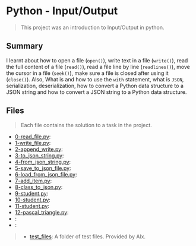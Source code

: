 # Python - Input/Output

> This project was an introduction to Input/Output in python.

## Summary

I learnt about how to open a file (`open()`), write text in a file (`write()`), read the full content of a file (`read()`), read a file line by line (`readlines()`), move the cursor in a file (`seek()`), make sure a file is closed after using it (`close()`). Also, What is and how to use the `with` statement, what is `JSON`, serialization, deserialization, how to convert a Python data structure to a JSON string and how to convert a JSON string to a Python data structure.

## Files

> Each file contains the solution to a task in the project.

- [0-read_file.py](https://github.com/Ebube-Ochemba/alx-higher_level_programming/blob/master/0x0B-python-input_output/0-read_file.py):
- [1-write_file.py](https://github.com/Ebube-Ochemba/alx-higher_level_programming/blob/master/0x0B-python-input_output/1-write_file.py):
- [2-append_write.py](https://github.com/Ebube-Ochemba/alx-higher_level_programming/blob/master/0x0B-python-input_output/2-append_write.py):
- [3-to_json_string.py](https://github.com/Ebube-Ochemba/alx-higher_level_programming/blob/master/0x0B-python-input_output/3-to_json_string.py):
- [4-from_json_string.py](https://github.com/Ebube-Ochemba/alx-higher_level_programming/blob/master/0x0B-python-input_output/4-from_json_string.py):
- [5-save_to_json_file.py](https://github.com/Ebube-Ochemba/alx-higher_level_programming/blob/master/0x0B-python-input_output/5-save_to_json_file.py):
- [6-load_from_json_file.py](https://github.com/Ebube-Ochemba/alx-higher_level_programming/blob/master/0x0B-python-input_output/6-load_from_json_file.py):
- [7-add_item.py](https://github.com/Ebube-Ochemba/alx-higher_level_programming/blob/master/0x0B-python-input_output/7-add_item.py):
- [8-class_to_json.py](https://github.com/Ebube-Ochemba/alx-higher_level_programming/blob/master/0x0B-python-input_output/8-class_to_json.py):
- [9-student.py](https://github.com/Ebube-Ochemba/alx-higher_level_programming/blob/master/0x0B-python-input_output/9-student.py):
- [10-student.py](https://github.com/Ebube-Ochemba/alx-higher_level_programming/blob/master/0x0B-python-input_output/10-student.py):
- [11-student.py](https://github.com/Ebube-Ochemba/alx-higher_level_programming/blob/master/0x0B-python-input_output/11-student.py):
- [12-pascal_triangle.py](https://github.com/Ebube-Ochemba/alx-higher_level_programming/blob/master/0x0B-python-input_output/12-pascal_triangle.py):
- [](https://github.com/Ebube-Ochemba/alx-higher_level_programming/blob/master/0x0B-python-input_output/):
- [](https://github.com/Ebube-Ochemba/alx-higher_level_programming/blob/master/0x0B-python-input_output/):

> - [test_files](https://github.com/Ebube-Ochemba/alx-higher_level_programming/blob/master/0x0B-python-input_output/test_files): A folder of test files. Provided by Alx.
